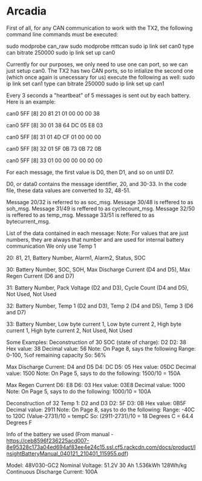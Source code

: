 # Arcadia

First of all, for any CAN communication to work with the TX2, the following command line commands must be executed:

sudo modprobe can_raw
sudo modprobe mttcan
sudo ip link set can0 type can bitrate 250000
sudo ip link set up can0

Currently for our purposes, we only need to use one can port, so we can just setup can0. The TX2 has two CAN ports, so to intialize the second one (which once again is unecessary for us) execute the following as well:
sudo ip link set can1 type can bitrate 250000
sudo ip link set up can1


Every 3 seconds a "heartbeat" of 5 messages is sent out by each battery. Here is an example:

    
  can0  5FF   [8]  20 81 21 01 00 00 00 38
  
  can0  5FF   [8]  30 01 38 64 DC 05 E8 03
  
  can0  5FF   [8]  31 01 4D CF 01 00 00 00
  
  can0  5FF   [8]  32 01 5F 0B 73 0B 72 0B
  
  can0  5FF   [8]  33 01 00 00 00 00 00 00
  
For each message, the first value is D0, then D1, and so on until D7. 

D0, or data0 contains the message identifier, 20, and 30-33. In the code file, these data values are converted to 32, 48-51.

Message 20/32 is referred to as soc_msg.
Message 30/48 is reffered to as soh_msg.
Message 31/49 is reffered to as cyclecount_msg.
Message 32/50 is reffered to as temp_msg.
Message 33/51 is reffered to as bytecurrent_msg.

List of the data contained in each message:
Note: For values that are just numbers, they are always that number and are used for internal battery communication
      We only use Temp 1

20: 81, 21, Battery Number, Alarm1, Alarm2, Status, SOC

30: Battery Number, SOC, SOH, Max Discharge Current (D4 and D5), Max Regen Current (D6 and D7)

31: Battery Number, Pack Voltage (D2 and D3), Cycle Count (D4 and D5), Not Used, Not Used

32: Battery Number, Temp 1 (D2 and D3), Temp 2 (D4 and D5), Temp 3 (D6 and D7)

33: Battery Number, Low byte current 1, Low byte current 2, High byte current 1, High byte current 2, Not Used, Not Used




Some Examples:
Deconstruction of 30
    SOC (state of charge): D2
      D2: 38
      Hex value: 38
      Decimal value: 56
        Note: On Page 8, says the following
          Range: 0-100, %of remaining capacity
        So: 56%

  Max Discharge Current: D4 and D5
    D4: DC      D5: 05
    Hex value: 05DC
    Decimal value: 1500
      Note: On Page 5, says to do the following:
        1500/10 = 150A

  Max Regen Current
    D6: E8      D6: 03
    Hex value: 03E8
    Decimal value: 1000
      Note: On Page 5, says to do the following:
        1000/10 = 100A

Deconstruction of 32
  Temp 1: D2 and D3
    D2: 5F     D3: 0B
    Hex value: 0B5F
    Decimal value: 2911
      Note: On Page 8, says to do the following:
        Range: -40C to 120C
        (Value-2731)/10 = tempC
      So: 
        (2911-2731)/10 = 18 Degrees C = 64.4 Degrees F


Info of the battery we used (From manual - https://ceb8596f236225acd007-8e95328c173a04ed694af83ee4e24c15.ssl.cf5.rackcdn.com/docs/product/InsightBatteryManual_040121_210401_115955.pdf)

Model: 48V030-GC2
Nominal Voltage: 51.2V
30 Ah
1.536kWh
128Wh/kg
Continuous Discharge Current: 100A

